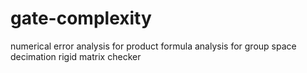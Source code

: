 # gate-complexity
numerical error analysis for product formula
analysis for group space decimation
rigid matrix checker

